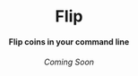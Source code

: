 <h1 align='center'>Flip</h1>
<h4 align ='center'>Flip coins in your command line</h4>
<h6 align ='center'>Coming Soon</h6>